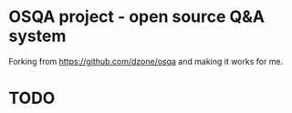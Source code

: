 # OSQA project - open source Q&A system

Forking from https://github.com/dzone/osqa and making it works for me.

# TODO
